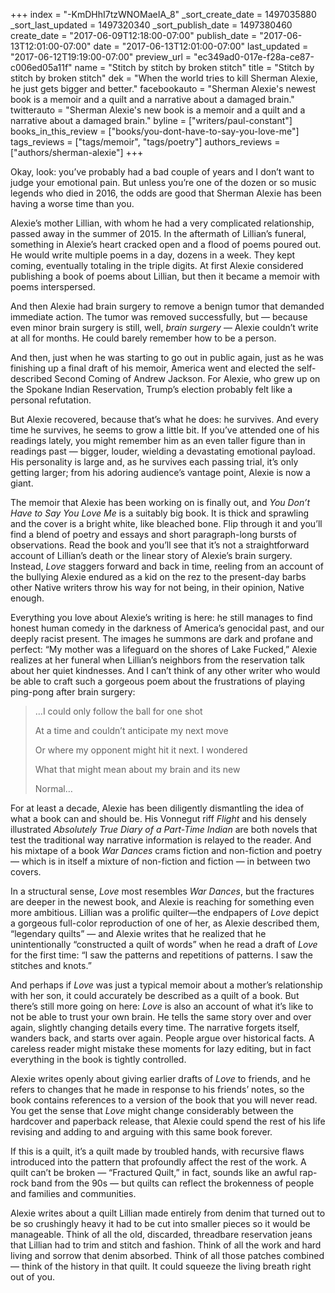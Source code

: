 +++
index = "-KmDHhI7tzWNOMaeIA_8"
_sort_create_date = 1497035880
_sort_last_updated = 1497320340
_sort_publish_date = 1497380460
create_date = "2017-06-09T12:18:00-07:00"
publish_date = "2017-06-13T12:01:00-07:00"
date = "2017-06-13T12:01:00-07:00"
last_updated = "2017-06-12T19:19:00-07:00"
preview_url = "ec349ad0-017e-f28a-ce87-c006ed05a11f"
name = "Stitch by stitch by broken stitch"
title = "Stitch by stitch by broken stitch"
dek = "When the world tries to kill Sherman Alexie, he just gets bigger and better."
facebookauto = "Sherman Alexie's newest book is a memoir and a quilt and a narrative about a damaged brain."
twitterauto = "Sherman Alexie's new book is a memoir and a quilt and a narrative about a damaged brain."
byline = ["writers/paul-constant"]
books_in_this_review = ["books/you-dont-have-to-say-you-love-me"]
tags_reviews = ["tags/memoir", "tags/poetry"]
authors_reviews = ["authors/sherman-alexie"]
+++

Okay, look: you’ve probably had a bad couple of years and I don’t want to judge your emotional pain. But unless you’re one of the dozen or so music legends who died in 2016, the odds are good that Sherman Alexie has been having a worse time than you. 

Alexie’s mother Lillian, with whom he had a very complicated relationship, passed away in the summer of 2015.  In the aftermath of Lillian’s funeral, something in Alexie’s heart cracked open and a flood of poems poured out. He would write multiple poems in a day, dozens in a week. They kept coming, eventually totaling in the triple digits. At first Alexie considered publishing a book of poems about Lillian, but then it became a memoir with poems interspersed.

And then Alexie had brain surgery to remove a benign tumor that demanded immediate action. The tumor was removed successfully, but — because even minor brain surgery is still, well, *brain surgery* — Alexie couldn’t write at all for months. He could barely remember how to be a person.

And then, just when he was starting to go out in public again, just as he was finishing up a final draft of his memoir, America went and elected the self-described Second Coming of Andrew Jackson. For Alexie, who grew up on the Spokane Indian Reservation, Trump’s election probably felt like a personal refutation. 

But Alexie recovered, because that’s what he does: he survives. And every time he survives, he seems to grow a little bit. If you’ve attended one of his readings lately, you might remember him as an even taller figure than in readings past — bigger, louder, wielding a devastating emotional payload. His personality is large and, as he survives each passing trial, it’s only getting larger; from his adoring audience’s vantage point, Alexie is now a giant. 

The memoir that Alexie has been working on is finally out, and *You Don’t Have to Say You Love Me* is a suitably big book. It is thick and sprawling and the cover is a bright white, like bleached bone. Flip through it and you’ll find a blend of poetry and essays and short paragraph-long bursts of observations. Read the book and you’ll see that it’s not a straightforward account of Lillian’s death or the linear story of Alexie’s brain surgery. Instead, *Love* staggers forward and back in time, reeling from an account of the bullying Alexie endured as a kid on the rez to the present-day barbs other Native writers throw his way for not being, in their opinion, Native enough.

Everything you love about Alexie’s writing is here: he still manages to find honest human comedy in the darkness of America’s genocidal past, and our deeply racist present. The images he summons are dark and profane and perfect: “My mother was a lifeguard on the shores of Lake Fucked,” Alexie realizes at her funeral when Lillian’s neighbors from the reservation talk about her quiet kindnesses. And I can’t think of any other writer who would be able to craft such a gorgeous poem about the frustrations of playing ping-pong after brain surgery:

<blockquote><p>…I could only follow the ball for one shot</p>
<p>At a time and couldn’t anticipate my next move</p>
<p>Or where my opponent might hit it next. I wondered</p>
<p></p>
<p>What that might mean about my brain and its new</p>
<p>Normal…</p></blockquote>

For at least a decade, Alexie has been diligently dismantling the idea of what a book can and should be. His Vonnegut riff *Flight* and his densely illustrated *Absolutely True Diary of a Part-Time Indian* are both novels that test the traditional way narrative information is relayed to the reader. And his mixtape of a book *War Dances* crams fiction and non-fiction and poetry — which is in itself a mixture of non-fiction and fiction — in between two covers.

In a structural sense, *Love* most resembles *War Dances*, but the fractures are deeper in the newest book, and Alexie is reaching for something even more ambitious. Lillian was a prolific quilter—the endpapers of *Love* depict a gorgeous full-color reproduction of one of her, as Alexie described them, “legendary quilts” — and Alexie writes that he realized that he unintentionally “constructed a quilt of words” when he read a draft of *Love* for the first time: “I saw the patterns and repetitions of patterns. I saw the stitches and knots.”

And perhaps if *Love* was just a typical memoir about a mother’s relationship with her son, it could accurately be described as a quilt of a book. But there’s still more going on here: *Love* is also an account of what it’s like to not be able to trust your own brain. He tells the same story over and over again, slightly changing details every time. The narrative forgets itself, wanders back, and starts over again. People argue over historical facts. A careless reader might mistake these moments for lazy editing, but in fact everything in the book is tightly controlled.

Alexie writes openly about giving earlier drafts of *Love* to friends, and he refers to changes that he made in response to his friends’ notes, so the book contains references to a version of the book that you will never read. You get the sense that *Love* might change considerably between the hardcover and paperback release, that Alexie could spend the rest of his life revising and adding to and arguing with this same book forever.

If this is a quilt, it’s a quilt made by troubled hands, with recursive flaws introduced into the pattern that profoundly affect the rest of the work. A quilt can’t be broken — “Fractured Quilt,” in fact, sounds like an awful rap-rock band from the 90s — but quilts can reflect the brokenness of people and families and communities. 

Alexie writes about a quilt Lillian made entirely from denim that turned out to be so crushingly heavy it had to be cut into smaller pieces so it would be manageable. Think of all the old, discarded, threadbare reservation jeans that Lillian had to trim and stitch and fashion. Think of all the work and hard living and sorrow that denim absorbed. Think of all those patches combined — think of the history in that quilt. It could squeeze the living breath right out of you.
